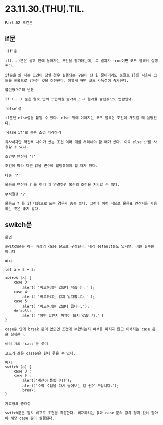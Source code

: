 <h1>23.11.30.(THU).TIL.</h1>

    Part.02 조건문

<h2> if문 </h2>

    'if'문

    if(...)문은 괄호 안에 들어가는 조건을 평가하는데, 그 결과가 true이면 코드 블록이 실행된다.

    if문을 쓸 때는 조건이 참일 경우 실행되는 구문이 단 한 줄이더라도 중괄호 {}를 사용해 코드를 블록으로 감싸는 것을 추천한다. 이렇게 하면 코드 가독성이 증가한다.

<!-- -->

    불린형으로의 변환

    if (...) 문은 괄호 안의 표현식을 평가하고 그 결과를 불린값으로 변환한다.

<!-- -->

    'else'절

    if문엔 else절을 붙일 수 있다. else 뒤에 이어지는 코드 블록은 조건이 거짓일 때 실행된다.

<!-- -->

    'else if'로 복수 조건 처리하기

    유사하지만 약간씩 차이가 있는 조건 여러 개를 처리해야 할 때가 있다. 이때 else if를 사용할 수 있다.

<!-- -->

    조건부 연산자 '?'

    조건에 따라 다른 값을 변수에 할당해줘야 할 때가 있다.

<!-- -->

    다중 '?'

    물음표 연산자 ? 를 여러 개 연결하면 복수의 조건을 처리할 수 있다.

<!-- -->

    부적절한 '?'

    물음표 ? 를 if 대용으로 쓰는 경우가 종종 있다. 그런데 이런 식으로 물음표 연산자를 사용하는 것은 좋지 않다.

<h2> switch문 </h2>

<!-- -->

    문법

    switch문은 하나 이상의 case 문으로 구성된다. 대개 default문도 있지만, 이는 필수는 아니다.

<!-- -->

    예시

    let a = 2 + 2;

    switch (a) {
        case 3:
            alert( '비교하려는 값보다 작습니다.' );
        case 4:
            alert( '비교하려는 값과 일치합니다.' );
        case 5:
            alert( '비교하려는 값보다 큽니다.');
        default:
            alert( "어떤 값인지 파악이 되지 않습니다." )
    }

    case문 안에 break 문이 없으면 조건에 부합하는지 여부를 따지지 않고 이어지는 case 문을 실행한다.

<!-- -->

    여러 개의 "case"문 묶기

    코드가 같은 case문은 한데 묶을 수 있다.

    예시
    switch (a) {
        case 3 :
        case 5 :
            alert('계산이 틀립니다!');
            alert("수학 수업을 다시 들어보는 걸 권유 드립니다.");
            break;
    }

<!-- -->

    자료형의 중요성

    switch문은 일치 비교로 조건을 확인한다. 비교하려는 값과 case 문의 값의 형과 값이 같아야 해당 case 문이 실행된다.

<!-- -->
